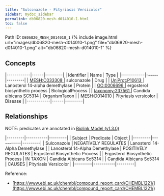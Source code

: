 ```yaml
---
title: "Sulconazole - Pityriasis Versicolor"
sidebar: mydoc_sidebar
permalink: db06820-mesh-d014010-1.html
toc: false 
---
```



Path ID: `DB06820_MESH_D014010_1`
{% include image.html url="images/db06820-mesh-d014010-1.png" file="db06820-mesh-d014010-1.png" alt="db06820-mesh-d014010-1" %}

## Concepts

|------------|------|---------|
| Identifier | Name | Type    |
|------------|------|---------|
| <a href="https://identifiers.org/MESH:C033308">MESH:C033308 </a> | sulconazole | Drug |
| <a href="https://identifiers.org/UniProt:P10613">UniProt:P10613 </a> | Lanosterol 14-alpha demethylase | Protein |
| <a href="https://identifiers.org/GO:0006696">GO:0006696 </a> | ergosterol biosynthetic process | BiologicalProcess |
| <a href="https://identifiers.org/taxonomy:237561">taxonomy:237561 </a> | Candida albicans SC5314 | OrganismTaxon |
| <a href="https://identifiers.org/MESH:D014010">MESH:D014010 </a> | Pityriasis versicolor | Disease |
|------------|------|---------|

## Relationships


NOTE: predicates are annotated in <a href="https://github.com/biolink/biolink-model/releases/tag/v1.3.0">Biolink Model (v1.3.0)</a>

|---------|-----------|---------|
| Subject | Predicate | Object  |
|---------|-----------|---------|
| Sulconazole | NEGATIVELY REGULATES | Lanosterol 14-Alpha Demethylase |
| Lanosterol 14-Alpha Demethylase | POSITIVELY REGULATES | Ergosterol Biosynthetic Process |
| Ergosterol Biosynthetic Process | IN TAXON | Candida Albicans Sc5314 |
| Candida Albicans Sc5314 | CAUSES | Pityriasis Versicolor |
|---------|-----------|---------|

Reference: 
  - [https://www.ebi.ac.uk/chembl/compound_report_card/CHEMBL1221/](https://www.ebi.ac.uk/chembl/compound_report_card/CHEMBL1221/)
